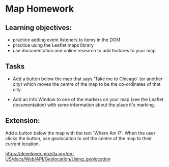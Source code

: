 # Map Homework

## Learning objectives:

- practice adding event listeners to items in the DOM
- practice using the Leaflet maps library
- use documentation and online research to add features to your map

## Tasks

- Add a button below the map that says 'Take me to Chicago' (or another city) which moves the centre of the map to be the co-ordinates of that city.

- Add an Info Window to one of the markers on your map (see the Leaflet documentation) with some information about the place it's marking.

## Extension:

Add a button below the map with the text 'Where Am I?'. When the user clicks the button, use geolocation to set the centre of the map to their current location.

https://developer.mozilla.org/en-US/docs/Web/API/Geolocation/Using_geolocation
